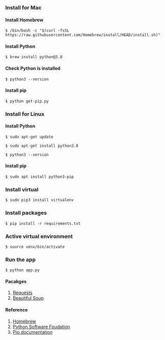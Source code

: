 ### Install for Mac
#### Install Homebrew
```
$ /bin/bash -c "$(curl -fsSL https://raw.githubusercontent.com/Homebrew/install/HEAD/install.sh)" 
```
#### Install Python
```text
$ brew install python@3.8
```
#### Check Python is installed
```text
$ python3 --version
```
#### Install pip
```text
$ python get-pip.py
```
### Install for Linux
#### Install Python 
```text
$ sudo apt-get update
```
```text
$ sudo apt-get install python3.8
```
```text
$ python3 --version
```
#### Install pip
```
$ sudo apt install python3-pip
```
### Install virtual
```text
$ sudo pip3 install virtualenv 
```
### Install packages
```
$ pip install -r requirements.txt
```
### Active virtual environment
```text
$ source venv/bin/activate
```
### Run the app
```
$ python app.py
```

#### Pacakges
1. [Requests](https://requests.readthedocs.io/en/master/)
2. [Beautiful Soup](https://www.crummy.com/software/BeautifulSoup/bs4/doc/)

#### Reference
1. [Homebrew](https://brew.sh/)
2. [Python Software Foudation](https://www.python.org/downloads/)
3. [Pip documentation](https://pip.pypa.io/en/stable/installing/)
